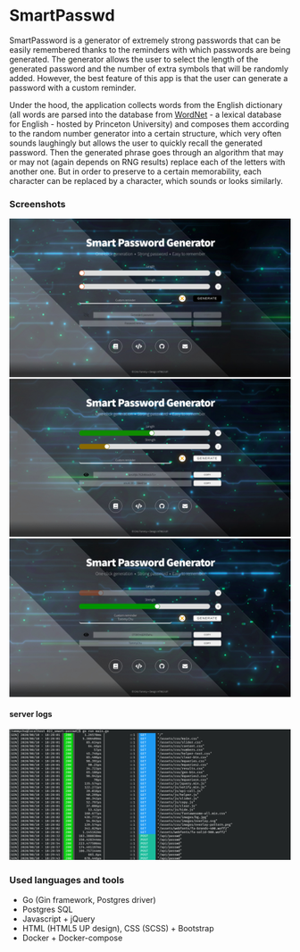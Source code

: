 # SmartPasswd

SmartPassword is a generator of extremely strong passwords that can be easily remembered thanks to the reminders with which passwords are being generated.
The generator allows the user to select the length of the generated password and the number of extra symbols that will be randomly added. However, the best feature of this app is that the user can generate a password with a custom reminder.

Under the hood, the application collects words from the English dictionary (all words are parsed into the database from <a href="https://wordnet.princeton.edu/">WordNet</a> - a lexical database for English - hosted by Princeton University) and composes them according to the random number generator into a certain structure, which very often sounds laughingly but allows the user to quickly recall the generated password. Then the generated phrase goes through an algorithm that may or may not (again depends on RNG results) replace each of the letters with another one. But in order to preserve to a certain memorability, each character can be replaced by a character, which sounds or looks similarly.

### Screenshots
<img src="https://raw.githubusercontent.com/chutified/smart-passwd/master/imgs/1.jpg">
<img src="https://raw.githubusercontent.com/chutified/smart-passwd/master/imgs/2.jpg">
<img src="https://raw.githubusercontent.com/chutified/smart-passwd/master/imgs/3.jpg">

#### server logs
<img src="https://raw.githubusercontent.com/chutified/smart-passwd/master/imgs/4.jpg">

### Used languages and tools
  - Go (Gin framework, Postgres driver)
  - Postgres SQL
  - Javascript + jQuery
  - HTML (HTML5 UP design), CSS (SCSS) + Bootstrap
  - Docker + Docker-compose
